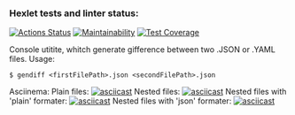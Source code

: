 ### Hexlet tests and linter status:
[![Actions Status](https://github.com/Boristhblade/frontend-project-lvl2/workflows/hexlet-check/badge.svg)](https://github.com/Boristhblade/frontend-project-lvl2/actions)
[![Maintainability](https://api.codeclimate.com/v1/badges/2b36c9f376b3582f4b8c/maintainability)](https://codeclimate.com/github/Boristhblade/frontend-project-lvl2/maintainability)
[![Test Coverage](https://api.codeclimate.com/v1/badges/2b36c9f376b3582f4b8c/test_coverage)](https://codeclimate.com/github/Boristhblade/frontend-project-lvl2/test_coverage)

Console utitite, whitch generate gifference between two .JSON or .YAML files.
Usage:
    
    $ gendiff <firstFilePath>.json <secondFilePath>.json

Asciinema:
  Plain files:
  [![asciicast](https://asciinema.org/a/ryokilv6Ml23D4YOXEBGnvOn3.png)](https://asciinema.org/a/ryokilv6Ml23D4YOXEBGnvOn3)
  Nested files:
  [![asciicast](https://asciinema.org/a/2b0SDRf9LaBv00o2wRIaGcwXP.png)](https://asciinema.org/a/2b0SDRf9LaBv00o2wRIaGcwXP)
  Nested files with 'plain' formater:
  [![asciicast](https://asciinema.org/a/DTbNtP18Yj9sllVSsZWHZQ8uw.png)](https://asciinema.org/a/DTbNtP18Yj9sllVSsZWHZQ8uw)
  Nested files with 'json' formater:
  [![asciicast](https://asciinema.org/a/tXvmDrrdf2m6GEmhYm4S153oW.png)](https://asciinema.org/a/tXvmDrrdf2m6GEmhYm4S153oW)
  




